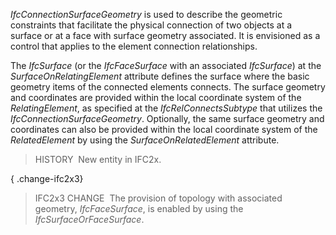 ﻿_IfcConnectionSurfaceGeometry_ is used to describe the geometric constraints that facilitate the physical connection of two objects at a surface or at a face with surface geometry associated. It is envisioned as a control that applies to the element connection relationships.

The _IfcSurface_ (or the _IfcFaceSurface_ with an associated _IfcSurface_) at the _SurfaceOnRelatingElement_ attribute defines the surface where the basic geometry items of the connected elements connects. The surface geometry and coordinates are provided within the local coordinate system of the _RelatingElement_, as specified at the _IfcRelConnectsSubtype_ that utilizes the _IfcConnectionSurfaceGeometry_. Optionally, the same&nbsp;surface geometry and coordinates can also be provided within the local coordinate system of the _RelatedElement_ by using the _SurfaceOnRelatedElement_ attribute.

> HISTORY&nbsp; New entity in IFC2x.

{ .change-ifc2x3}
> IFC2x3 CHANGE&nbsp; The provision of topology with associated geometry, _IfcFaceSurface_, is enabled by using the _IfcSurfaceOrFaceSurface_.
